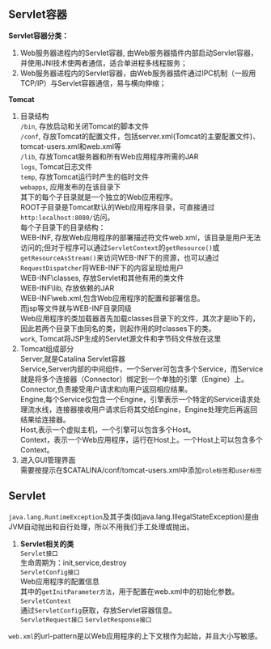 ## Servlet容器
**Servlet容器分类：**<br/>
1. Web服务器进程内的Servlet容器, 由Web服务器插件内部启动Servlet容器，并使用JNI技术使两者通信，适合单进程多线程服务；<br/>
2. Web服务器进程内的Servlet容器，由Web服务器插件通过IPC机制（一般用TCP/IP）与Servlet容器通信，易与横向伸缩；<br/>

**Tomcat**<br/>
1. 目录结构<br/>
`/bin`, 存放启动和关闭Tomcat的脚本文件<br/>
`/conf`, 存放Tomcat的配置文件，包括server.xml(Tomcat的主要配置文件)、tomcat-users.xml和web.xml等<br/>
`/lib`, 存放Tomcat服务器和所有Web应用程序所需的JAR<br/>
`logs`, Tomcat日志文件<br/>
`temp`, 存放Tomcat运行时产生的临时文件<br/>
`webapps`, 应用发布的在该目录下<br/>
其下的每个子目录就是一个独立的Web应用程序。<br/>
ROOT子目录是Tomcat默认的Web应用程序目录，可直接通过`http:localhost:8080/`访问。<br/>
每个子目录下的目录结构：<br/>
WEB-INF, 存放Web应用程序的部署描述符文件web.xml，该目录是用户无法访问的;但对于程序可以通过`ServletContext`的`getResource()`或`getResourceAsStream()`来访问WEB-INF下的资源，也可以通过`RequestDispatcher`将WEB-INF下的内容呈现给用户<br/>
WEB-INF\classes, 存放Servlet和其他有用的类文件<br/>
WEB-INF\lib, 存放依赖的JAR<br/>
WEB-INF\web.xml,包含Web应用程序的配置和部署信息。<br/>
而jsp等文件就与WEB-INF目录同级<br/>
Web应用程序的类加载器首先加载classes目录下的文件，其次才是lib下的，因此若两个目录下由同名的类，则起作用的时classes下的类。<br/>
`work`, Tomcat将JSP生成的Servlet源文件和字节码文件放在这里<br/>
2. Tomcat组成部分<br/>
Server,就是Catalina Servlet容器<br/>
Service,Server内部的中间组件，一个Server可包含多个Service，而Service就是将多个连接器（Connector）绑定到一个单独的引擎（Engine）上。<Br/>
Connector,负责接受用户请求和向用户返回相应结果。<Br/>
Engine,每个Service仅包含一个Engine，引擎表示一个特定的Service请求处理流水线，连接器接收用户请求后将其交给Engine，Engine处理完后再返回结果给连接器。<br/>
Host,表示一个虚拟主机，一个引擎可以包含多个Host。<br/>
Context，表示一个Web应用程序，运行在Host上。一个Host上可以包含多个Context。<br/>
3. 进入GUI管理界面<br/>
需要按提示在$CATALINA/conf/tomcat-users.xml中添加`role标签`和`user标签`<br/>

## Servlet
`java.lang.RuntimeException`及其子类(如java.lang.IllegalStateException)是由JVM自动抛出和自行处理，所以不用我们手工处理或抛出。<br/>
1. **Servlet相关的类**<br/>
`Servlet接口`<br/>
 生命周期为：init,service,destroy<br/>
`ServletConfig接口`<br/>
 Web应用程序的配置信息<br/>
 其中的`getInitParameter方法`，用于配置在web.xml中的初始化参数。<br/>
`ServletContext`<Br/>
 通过`ServletConfig`获取，存放Servlet容器信息。<br/>
`ServletRequest接口`
`ServletResponse接口`

`web.xml`的url-pattern是以Web应用程序的上下文根作为起始，并且大小写敏感。<br/>
